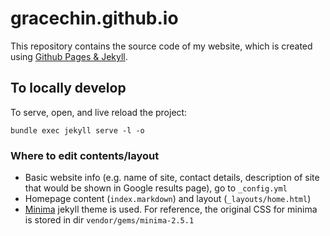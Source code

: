 # gracechin.github.io

This repository contains the source code of my website, which is created using [Github Pages & Jekyll][gh-pages-and-jekyll].

## To locally develop

To serve, open, and live reload the project: 
```
bundle exec jekyll serve -l -o
```

### Where to edit contents/layout

- Basic website info (e.g. name of site, contact details, description of site that would be shown in Google results page), go to `_config.yml`
- Homepage content (`index.markdown`) and layout (`_layouts/home.html`)
- [Minima][minima] jekyll theme is used. For reference, the original CSS for minima is stored in dir `vendor/gems/minima-2.5.1`

[minima]: https://github.com/jekyll/minima
[gh-pages-and-jekyll]: https://docs.github.com/en/pages/setting-up-a-github-pages-site-with-jekyll/about-github-pages-and-jekyll
